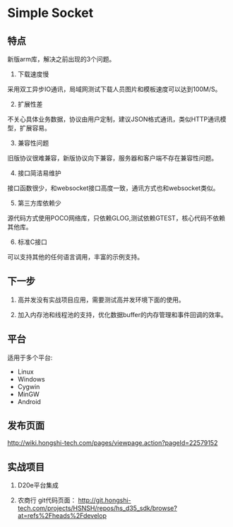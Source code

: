 # Simple Socket

## 特点

新版arm库，解决之前出现的3个问题。

1. 下载速度慢

采用双工异步IO通讯，局域网测试下载人员图片和模板速度可以达到100M/S。

2. 扩展性差

不关心具体业务数据，协议由用户定制，建议JSON格式通讯，类似HTTP通讯模型，扩展容易。

3. 兼容性问题

旧版协议很难兼容，新版协议向下兼容，服务器和客户端不存在兼容性问题。

4. 接口简洁易维护

接口函数很少，和websocket接口高度一致，通讯方式也和websocket类似。

5. 第三方库依赖少

源代码方式使用POCO网络库，只依赖GLOG,测试依赖GTEST，核心代码不依赖其他库。

6. 标准C接口

可以支持其他的任何语言调用，丰富的示例支持。

## 下一步

1. 高并发没有实战项目应用，需要测试高并发环境下面的使用。

2. 加入内存池和线程池的支持，优化数据buffer的内存管理和事件回调的效率。


## 平台

适用于多个平台:

*   Linux
*   Windows
*   Cygwin
*   MinGW
*   Android


## 发布页面

http://wiki.hongshi-tech.com/pages/viewpage.action?pageId=22579152

## 实战项目

1. D20e平台集成

2. 农商行
	git代码页面： http://git.hongshi-tech.com/projects/HSNSH/repos/hs_d35_sdk/browse?at=refs%2Fheads%2Fdevelop